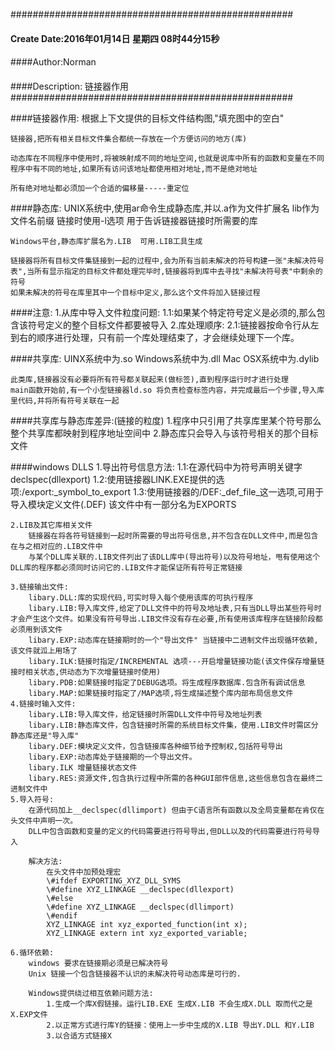 ###################################################
#### Create Date:2016年01月14日 星期四 08时44分15秒
####
####Author:Norman
####
####Description: 链接器作用
###################################################

####链接器作用:
    根据上下文提供的目标文件结构图,"填充图中的空白"

    链接器,把所有相关目标文件集合都统一存放在一个方便访问的地方(库)

    动态库在不同程序中使用时,将被映射成不同的地址空间,也就是说库中所有的函数和变量在不同程序中有不同的地址,如果所有访问该地址都使用相对地址,而不是绝对地址

    所有绝对地址都必须加一个合适的偏移量-----重定位


####静态库:
    UNIX系统中,使用ar命令生成静态库,并以.a作为文件扩展名  lib作为文件名前缀
    链接时使用-l选项  用于告诉链接器链接时所需要的库

    Windows平台,静态库扩展名为.LIB  可用.LIB工具生成

    链接器将所有目标文件集链接到一起的过程中,会为所有当前未解决的符号构建一张"未解决符号表",当所有显示指定的目标文件都处理完毕时,链接器将到库中去寻找"未解决符号表"中剩余的符号
    如果未解决的符号在库里其中一个目标中定义,那么这个文件将加入链接过程

####注意:
    1.从库中导入文件粒度问题:
        1.1:如果某个特定符号定义是必须的,那么包含该符号定义的整个目标文件都要被导入
    2.库处理顺序:
        2.1:链接器按命令行从左到右的顺序进行处理，只有前一个库处理结束了，才会继续处理下一个库。

####共享库:
    UINX系统中为.so
    Windows系统中为.dll
    Mac OSX系统中为.dylib

    此类库,链接器没有必要将所有符号都关联起来(做标签),直到程序运行时才进行处理
    main函数开始前,有一个小型链接器ld.so 将负责检查标签内容，并完成最后一个步骤,导入库里代码,并将所有符号关联在一起


####共享库与静态库差异:(链接的粒度)
    1.程序中只引用了共享库里某个符号那么整个共享库都映射到程序地址空间中
    2.静态库只会导入与该符号相关的那个目标文件
    

####windows DLLS
    1.导出符号信息方法:
        1.1:在源代码中为符号声明关键字 declspec(dllexport)
        1.2:使用链接器LINK.EXE提供的选项:/export:_symbol_to_export
        1.3:使用链接器的/DEF:_def_file_这一选项,可用于导入模块定义文件(.DEF) 该文件中有一部分名为EXPORTS

    2.LIB及其它库相关文件
        链接器在将各符号链接到一起时所需要的导出符号信息,并不包含在DLL文件中,而是包含在与之相对应的.LIB文件中
        与某个DLL库关联的.LIB文件列出了该DLL库中(导出符号)以及符号地址，甩有使用这个DLL库的程序都必须同时访问它的.LIB文件才能保证所有符号正常链接

    3.链接输出文件:
        libary.DLL:库的实现代码,可实时导入每个使用该库的可执行程序
        libary.LIB:导入库文件,给定了DLL文件中的符号及地址表,只有当DLL导出某些符号时才会产生这个文件。如果没有符号导出.LIB文件没有存在必要,所有使用该库程序在链接阶段都必须用到该文件
        libary.EXP:动态库在链接期时的一个"导出文件" 当链接中二进制文件出现循环依赖,该文件就泒上用场了
        libary.ILK:链接时指定/INCREMENTAL 选项---开启增量链接功能(该文件保存增量链接时相关状态,供动态为下次增量链接时使用)
        libary.PDB:如果链接时指定了DEBUG选项。将生成程序数据库.包含所有调试信息
        libary.MAP:如果链接时指定了/MAP选项,将生成描述整个库内部布局信息文件
    4.链接时输入文件:
        libary.LIB:导入库文件，给定链接时所需DLL文件中符号及地址列表
        libary.LIB:静态库文件，包含链接时所需的系统目标文件集，使用.LIB文件时需区分静态库还是"导入库"
        libary.DEF:模块定义文件，包含链接库各种细节给予控制权,包括符号导出
        libary.EXP:动态库处于链接期的一个导出文件。
        libary.ILK 增量链接状态文件
        libary.RES:资源文件,包含执行过程中所需的各种GUI部件信息,这些信息包含在最终二进制文件中
    5.导入符号:
        在源代码加上__declspec(dllimport) 但由于C语言所有函数以及全局变量都在肯仅在头文件中声明一次。
        DLL中包含函数和变量的定义的代码需要进行符号导出,但DLL以及的代码需要进行符号导入

        解决方法:
            在头文件中加预处理宏
            \#ifdef EXPORTING_XYZ_DLL_SYMS
            \#define XYZ_LINKAGE __declspec(dllexport)
            \#else
            \#define XYZ_LINKAGE __declspec(dllimport)
            \#endif
            XYZ_LINKAGE int xyz_exported_function(int x);
            XYZ_LINKAGE extern int xyz_exported_variable;

    6.循环依赖:
        windows 要求在链接期必须是已解决符号
        Unix 链接一个包含链接器不认识的未解决符号动态库是可行的.

        Windows提供绕过相互依赖问题方法:
            1.生成一个库X假链接。运行LIB.EXE 生成X.LIB 不会生成X.DLL 取而代之是X.EXP文件
            2.以正常方式进行库Y的链接：使用上一步中生成的X.LIB 导出Y.DLL 和Y.LIB
            3.以合适方式链接X 
